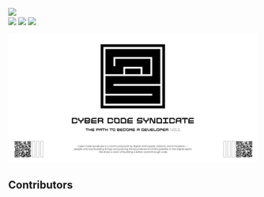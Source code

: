 <p align="left"> 
<a href="https://discord.gg/n4SvjuCBY7" target="_blank"><img src="https://img.shields.io/website?url=https%3A%2F%2Fdiscord.gg%2Fn4SvjuCBY7&style=social&logo=discord&logoColor=%23FFD400&labelColor=%23FFD400&color=%23FFD400&label=Discord%20Community"/><a/>
  <br/>
<img src="https://img.shields.io/github/languages/code-size/Kyonax/cyber-code-syndicate?logoColor=%23FFD400&labelColor=%23FFD400&color=%23FFD400"/>
<img src="https://img.shields.io/github/languages/top/Kyonax/cyber-code-syndicate?logoColor=%23FFD400&labelColor=%23FFD400&color=%23FFD400"/>
<img src="https://img.shields.io/github/last-commit/Kyonax/cyber-code-syndicate?logoColor=%23FFD400&labelColor=%23FFD400&color=%23FFD400"/>
<p/>

<p align="left">
  <a id="cover" href="#cover">
    <picture>
      <source media="(prefers-color-scheme: dark)" srcset="github/Cyber_Code_Syndicate_Dark.png">
      <img style="white-space:pre-wrap" alt="Cyber Code Syndicate — We share a vision of building a better world through code" src="github/Cyber_Code_Syndicate_Light.png">
    </picture>
  </a>
</p>



## Contributors

<!-- ALL-CONTRIBUTORS-LIST:START - Do not remove or modify this section -->
<!-- prettier-ignore-start -->
<!-- markdownlint-disable -->

<!-- markdownlint-restore -->
<!-- prettier-ignore-end -->

<!-- ALL-CONTRIBUTORS-LIST:END -->
